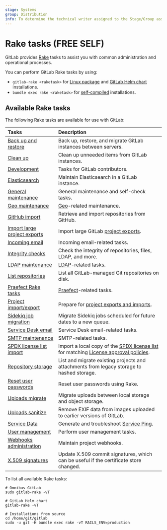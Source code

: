```yaml
---
stage: Systems
group: Distribution
info: To determine the technical writer assigned to the Stage/Group associated with this page, see https://about.gitlab.com/handbook/product/ux/technical-writing/#assignments
---
```


# Rake tasks **(FREE SELF)**

GitLab provides [Rake](https://ruby.github.io/rake/) tasks to assist you with common administration and operational
processes.

You can perform GitLab Rake tasks by using:

- `gitlab-rake <raketask>` for [Linux package](https://docs.gitlab.com/omnibus/index.html) and [GitLab Helm chart](https://docs.gitlab.com/charts/troubleshooting/kubernetes_cheat_sheet.html#gitlab-specific-kubernetes-information) installations.
- `bundle exec rake <raketask>` for [self-compiled](../install/installation.md) installations.

## Available Rake tasks

The following Rake tasks are available for use with GitLab:

| Tasks                                                 | Description |
|:------------------------------------------------------|:------------|
| [Back up and restore](../administration/backup_restore/index.md)              | Back up, restore, and migrate GitLab instances between servers. |
| [Clean up](cleanup.md)                                | Clean up unneeded items from GitLab instances. |
| [Development](../development/rake_tasks.md)           | Tasks for GitLab contributors. |
| [Elasticsearch](../integration/advanced_search/elasticsearch.md#gitlab-advanced-search-rake-tasks) | Maintain Elasticsearch in a GitLab instance. |
| [General maintenance](../administration/raketasks/maintenance.md) | General maintenance and self-check tasks. |
| [Geo maintenance](../administration/raketasks/geo.md) | [Geo](../administration/geo/index.md)-related maintenance. |
| [GitHub import](../administration/raketasks/github_import.md) | Retrieve and import repositories from GitHub. |
| [Import large project exports](../administration/raketasks/project_import_export.md#import-large-projects) | Import large GitLab [project exports](../user/project/settings/import_export.md). |
| [Incoming email](../administration/raketasks/incoming_email.md) | Incoming email-related tasks. |
| [Integrity checks](../administration/raketasks/check.md) | Check the integrity of repositories, files, LDAP, and more. |
| [LDAP maintenance](../administration/raketasks/ldap.md) | [LDAP](../administration/auth/ldap/index.md)-related tasks. |
| [List repositories](list_repos.md)                    | List all GitLab-managed Git repositories on disk. |
| [Praefect Rake tasks](../administration/raketasks/praefect.md) | [Praefect](../administration/gitaly/praefect.md)-related tasks. |
| [Project import/export](../administration/raketasks/project_import_export.md) | Prepare for [project exports and imports](../user/project/settings/import_export.md). |
| [Sidekiq job migration](../administration/sidekiq/sidekiq_job_migration.md) | Migrate Sidekiq jobs scheduled for future dates to a new queue. |
| [Service Desk email](../administration/raketasks/service_desk_email.md) | Service Desk email-related tasks. |
| [SMTP maintenance](../administration/raketasks/smtp.md) | SMTP-related tasks. |
| [SPDX license list import](spdx.md)                   | Import a local copy of the [SPDX license list](https://spdx.org/licenses/) for matching [License approval policies](../user/compliance/license_approval_policies.md). |
| [Repository storage](../administration/raketasks/storage.md) | List and migrate existing projects and attachments from legacy storage to hashed storage. |
| [Reset user passwords](../security/reset_user_password.md#use-a-rake-task) | Reset user passwords using Rake. |
| [Uploads migrate](../administration/raketasks/uploads/migrate.md) | Migrate uploads between local storage and object storage. |
| [Uploads sanitize](../administration/raketasks/uploads/sanitize.md) | Remove EXIF data from images uploaded to earlier versions of GitLab. |
| [Service Data](../development/internal_analytics/service_ping/troubleshooting.md#generate-service-ping) | Generate and troubleshoot [Service Ping](../development/internal_analytics/service_ping/index.md). |
| [User management](user_management.md)                 | Perform user management tasks. |
| [Webhooks administration](web_hooks.md)               | Maintain project webhooks. |
| [X.509 signatures](x509_signatures.md)                | Update X.509 commit signatures, which can be useful if the certificate store changed. |

To list all available Rake tasks:

```shell
# Omnibus GitLab
sudo gitlab-rake -vT

# GitLab Helm chart
gitlab-rake -vT

# Installations from source
cd /home/git/gitlab
sudo -u git -H bundle exec rake -vT RAILS_ENV=production
```
